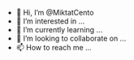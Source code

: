 - 👋 Hi, I’m @MiktatCento
- 👀 I’m interested in ...
- 🌱 I’m currently learning ...
- 💞️ I’m looking to collaborate on ...
- 📫 How to reach me ...

<!---
MiktatCento/MiktatCento is a ✨ special ✨ repository because its `README.md` (this file) appears on your GitHub profile.
You can click the Preview link to take a look at your changes.
--->
